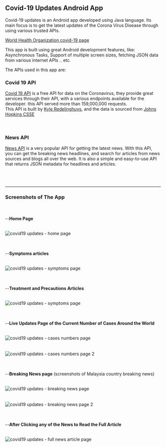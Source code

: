 ## Covid-19 Updates Android App

Covid-19 updates is an Android app developed using Java language. Its main focus is to get the latest updates of the Corona Virus Disease through using various trusted APIs. 
<br/>

[World Health Organization covid-19 page](https://covid19.who.int/)
<br/>

This app is built using great Android development features, like: Asynchronous Tasks, Support of multiple screen sizes, fetching JSON data from various internet APIs .. etc.
<br/>

The APIs used in this app are:

### Covid 19 API 

[Covid 19 API](https://covid19api.com/) is a free API for data on the Coronavirus, they provide great services through their API, with a various endpoints available for the developer. this API served more than 159,000,000 requests.
<br/>
This API is built by [Kyle Redelinghuys](https://twitter.com/ksredelinghuys), and the data is sourced from [Johns Hopkins CSSE](https://github.com/CSSEGISandData/COVID-19)
<br/><br/><br/>

### News API

[News API](https://newsapi.org/) is a very popular API for getting the latest news. With this API, you can get the breaking news headlines, and search for articles from news sources and blogs all over the web. It is also a simple and easy-to-use API that returns JSON metadata for headlines and articles.
<br/><br/><br/><br/>


-------


### Screenshots of The App

<br/><br/>
--**Home Page**
<br/><br/>

![covid19 updates - home page](https://github.com/ahmed-alawi-ba/covid19-updates/blob/master/screenshots/covid19-updates-home.jpg)
<br/><br/><br/>



--**Symptoms articles**
<br/><br/>

![covid19 updates - symptoms page](https://github.com/ahmed-alawi-ba/covid19-updates/blob/master/screenshots/covid19-updates-symptoms.jpg)
<br/><br/><br/>



--**Treatment and Precautions Articles**
<br/><br/>

![covid19 updates - symptoms page](https://github.com/ahmed-alawi-ba/covid19-updates/blob/master/screenshots/covid19-updates-symptoms.jpg)
<br/><br/><br/>



--**Live Updates Page of the Current Number of Cases Around the World**
<br/><br/>

![covid19 updates - cases numbers page](https://github.com/ahmed-alawi-ba/covid19-updates/blob/master/screenshots/covid19-updates-live-updates.jpg)
<br/><br/><br/>
![covid19 updates - cases numbers page 2](https://github.com/ahmed-alawi-ba/covid19-updates/blob/master/screenshots/covid19-updates-live-updates2.jpg)
<br/><br/><br/>



--**Breaking News page** (screenshots of Malaysia country breaking news)
<br/><br/>

![covid19 updates - breaking news page](https://github.com/ahmed-alawi-ba/covid19-updates/blob/master/screenshots/covid19-updates-news.jpg)
<br/><br/><br/>
![covid19 updates - breaking news page 2](https://github.com/ahmed-alawi-ba/covid19-updates/blob/master/screenshots/covid19-updates-news2.jpg)
<br/><br/><br/>



--**After Clicking any of the News to Read the Full Article**
<br/><br/>

![covid19 updates - full news article page](https://github.com/ahmed-alawi-ba/covid19-updates/blob/master/screenshots/covid19-updates-news-article.jpg)
<br/><br/><br/>









